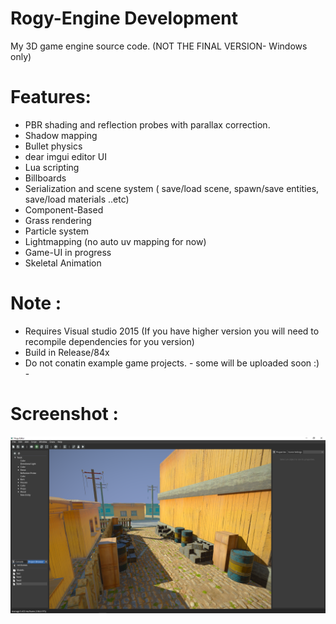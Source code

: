 # Rogy-Engine Development
My 3D game engine source code.
(NOT THE FINAL VERSION- Windows only)

# Features:
- PBR shading and reflection probes with parallax correction.
- Shadow mapping
- Bullet physics
- dear imgui editor UI
- Lua scripting
- Billboards
- Serialization and scene system ( save/load scene, spawn/save entities, save/load materials  ..etc)
- Component-Based
- Grass rendering
- Particle system
- Lightmapping (no auto uv mapping for now)
- Game-UI in progress
- Skeletal Animation

# Note : 
- Requires Visual studio 2015 (If you have higher version you will need to recompile dependencies for you version)
- Build in Release/84x 
- Do not conatin example game projects. - some will be uploaded soon :) -

# Screenshot : 
![alt text](https://github.com/FOLOME/Rogy-Engine-/blob/main/Rogy/Screenshot/rscren.png?raw=true)

